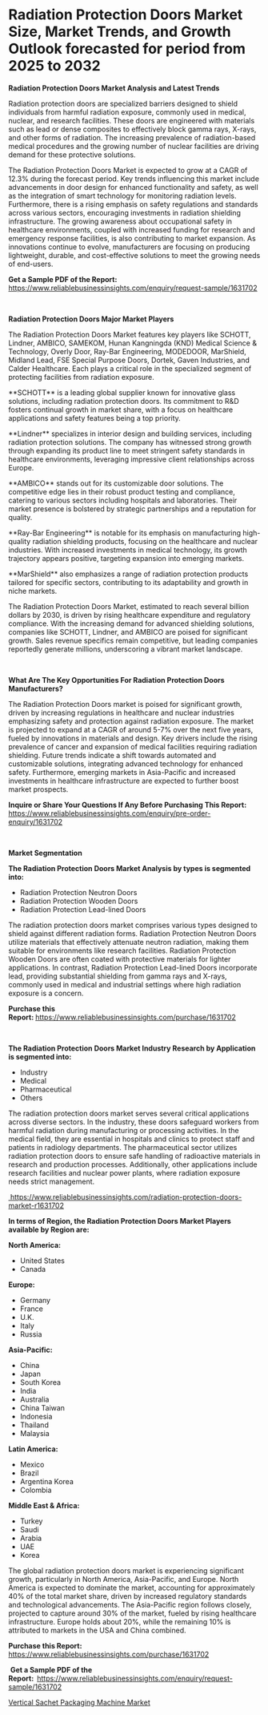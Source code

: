 <p><h1>Radiation Protection Doors Market Size, Market Trends, and Growth Outlook forecasted for period from 2025 to 2032</h1></p><p><strong>Radiation Protection Doors Market Analysis and Latest Trends</strong></p>
<p><p>Radiation protection doors are specialized barriers designed to shield individuals from harmful radiation exposure, commonly used in medical, nuclear, and research facilities. These doors are engineered with materials such as lead or dense composites to effectively block gamma rays, X-rays, and other forms of radiation. The increasing prevalence of radiation-based medical procedures and the growing number of nuclear facilities are driving demand for these protective solutions.</p><p>The Radiation Protection Doors Market is expected to grow at a CAGR of 12.3% during the forecast period. Key trends influencing this market include advancements in door design for enhanced functionality and safety, as well as the integration of smart technology for monitoring radiation levels. Furthermore, there is a rising emphasis on safety regulations and standards across various sectors, encouraging investments in radiation shielding infrastructure. The growing awareness about occupational safety in healthcare environments, coupled with increased funding for research and emergency response facilities, is also contributing to market expansion. As innovations continue to evolve, manufacturers are focusing on producing lightweight, durable, and cost-effective solutions to meet the growing needs of end-users.</p></p>
<p><strong>Get a Sample PDF of the Report:&nbsp;</strong> <a href="https://www.reliablebusinessinsights.com/enquiry/request-sample/1631702?utm_campaign=3256&utm_medium=2&utm_source=Github&utm_content=ia&utm_term=10042025&utm_id=radiation-protection-doors">https://www.reliablebusinessinsights.com/enquiry/request-sample/1631702</a></p>
<p>&nbsp;</p>
<p><strong>Radiation Protection Doors Major Market Players</strong></p>
<p><p>The Radiation Protection Doors Market features key players like SCHOTT, Lindner, AMBICO, SAMEKOM, Hunan Kangningda (KND) Medical Science & Technology, Overly Door, Ray-Bar Engineering, MODEDOOR, MarShield, Midland Lead, FSE Special Purpose Doors, Dortek, Gaven Industries, and Calder Healthcare. Each plays a critical role in the specialized segment of protecting facilities from radiation exposure.</p><p>**SCHOTT** is a leading global supplier known for innovative glass solutions, including radiation protection doors. Its commitment to R&D fosters continual growth in market share, with a focus on healthcare applications and safety features being a top priority.</p><p>**Lindner** specializes in interior design and building services, including radiation protection solutions. The company has witnessed strong growth through expanding its product line to meet stringent safety standards in healthcare environments, leveraging impressive client relationships across Europe.</p><p>**AMBICO** stands out for its customizable door solutions. The competitive edge lies in their robust product testing and compliance, catering to various sectors including hospitals and laboratories. Their market presence is bolstered by strategic partnerships and a reputation for quality.</p><p>**Ray-Bar Engineering** is notable for its emphasis on manufacturing high-quality radiation shielding products, focusing on the healthcare and nuclear industries. With increased investments in medical technology, its growth trajectory appears positive, targeting expansion into emerging markets.</p><p>**MarShield** also emphasizes a range of radiation protection products tailored for specific sectors, contributing to its adaptability and growth in niche markets.</p><p>The Radiation Protection Doors Market, estimated to reach several billion dollars by 2030, is driven by rising healthcare expenditure and regulatory compliance. With the increasing demand for advanced shielding solutions, companies like SCHOTT, Lindner, and AMBICO are poised for significant growth. Sales revenue specifics remain competitive, but leading companies reportedly generate millions, underscoring a vibrant market landscape.</p></p>
<p>&nbsp;</p>
<p><strong>What Are The Key Opportunities For Radiation Protection Doors Manufacturers?</strong></p>
<p><p>The Radiation Protection Doors market is poised for significant growth, driven by increasing regulations in healthcare and nuclear industries emphasizing safety and protection against radiation exposure. The market is projected to expand at a CAGR of around 5-7% over the next five years, fueled by innovations in materials and design. Key drivers include the rising prevalence of cancer and expansion of medical facilities requiring radiation shielding. Future trends indicate a shift towards automated and customizable solutions, integrating advanced technology for enhanced safety. Furthermore, emerging markets in Asia-Pacific and increased investments in healthcare infrastructure are expected to further boost market prospects.</p></p>
<p><strong>Inquire or Share Your Questions If Any Before Purchasing This Report:</strong> <a href="https://www.reliablebusinessinsights.com/enquiry/pre-order-enquiry/1631702?utm_campaign=3256&utm_medium=2&utm_source=Github&utm_content=ia&utm_term=10042025&utm_id=radiation-protection-doors">https://www.reliablebusinessinsights.com/enquiry/pre-order-enquiry/1631702</a></p>
<p>&nbsp;</p>
<p><strong>Market Segmentation</strong></p>
<p><strong>The Radiation Protection Doors Market Analysis by types is segmented into:</strong></p>
<p><ul><li>Radiation Protection Neutron Doors</li><li>Radiation Protection Wooden Doors</li><li>Radiation Protection Lead-lined Doors</li></ul></p>
<p><p>The radiation protection doors market comprises various types designed to shield against different radiation forms. Radiation Protection Neutron Doors utilize materials that effectively attenuate neutron radiation, making them suitable for environments like research facilities. Radiation Protection Wooden Doors are often coated with protective materials for lighter applications. In contrast, Radiation Protection Lead-lined Doors incorporate lead, providing substantial shielding from gamma rays and X-rays, commonly used in medical and industrial settings where high radiation exposure is a concern.</p></p>
<p><strong>Purchase this Report:&nbsp;</strong><a href="https://www.reliablebusinessinsights.com/purchase/1631702?utm_campaign=3256&utm_medium=2&utm_source=Github&utm_content=ia&utm_term=10042025&utm_id=radiation-protection-doors">https://www.reliablebusinessinsights.com/purchase/1631702</a></p>
<p>&nbsp;</p>
<p><strong>The Radiation Protection Doors Market Industry Research by Application is segmented into:</strong></p>
<p><ul><li>Industry</li><li>Medical</li><li>Pharmaceutical</li><li>Others</li></ul></p>
<p><p>The radiation protection doors market serves several critical applications across diverse sectors. In the industry, these doors safeguard workers from harmful radiation during manufacturing or processing activities. In the medical field, they are essential in hospitals and clinics to protect staff and patients in radiology departments. The pharmaceutical sector utilizes radiation protection doors to ensure safe handling of radioactive materials in research and production processes. Additionally, other applications include research facilities and nuclear power plants, where radiation exposure needs strict management.</p></p>
<p><a href="https://www.reliablebusinessinsights.com/radiation-protection-doors-market-r1631702?utm_campaign=3256&utm_medium=2&utm_source=Github&utm_content=ia&utm_term=10042025&utm_id=radiation-protection-doors">&nbsp;https://www.reliablebusinessinsights.com/radiation-protection-doors-market-r1631702</a></p>
<p><strong>In terms of Region, the Radiation Protection Doors Market Players available by Region are:</strong></p>
<p>
    <p> <strong> North America: </strong>
        <ul>
            <li>United States</li>
            <li>Canada</li>
        </ul>
        </p> 
    <p> <strong> Europe: </strong>
        <ul>
            <li>Germany</li>
            <li>France</li>
            <li>U.K.</li>
            <li>Italy</li>
            <li>Russia</li>
        </ul>
        </p> 
    <p> <strong> Asia-Pacific: </strong>
        <ul>
            <li>China</li>
            <li>Japan</li>
            <li>South Korea</li>
            <li>India</li>
            <li>Australia</li>
            <li>China Taiwan</li>
            <li>Indonesia</li>
            <li>Thailand</li>
            <li>Malaysia</li>
        </ul>
        </p> 
    <p> <strong> Latin America: </strong>
        <ul>
            <li>Mexico</li>
            <li>Brazil</li>
            <li>Argentina Korea</li>
            <li>Colombia</li>
        </ul>
        </p> 
    <p> <strong> Middle East & Africa: </strong>
        <ul>
            <li>Turkey</li>
            <li>Saudi</li>
            <li>Arabia</li>
            <li>UAE</li>
            <li>Korea</li>
        </ul>
    </p>
    </p>
<p><p>The global radiation protection doors market is experiencing significant growth, particularly in North America, Asia-Pacific, and Europe. North America is expected to dominate the market, accounting for approximately 40% of the total market share, driven by increased regulatory standards and technological advancements. The Asia-Pacific region follows closely, projected to capture around 30% of the market, fueled by rising healthcare infrastructure. Europe holds about 20%, while the remaining 10% is attributed to markets in the USA and China combined.</p></p>
<p><strong>Purchase this Report: </strong><a href="https://www.reliablebusinessinsights.com/purchase/1631702?utm_campaign=3256&utm_medium=2&utm_source=Github&utm_content=ia&utm_term=10042025&utm_id=radiation-protection-doors">https://www.reliablebusinessinsights.com/purchase/1631702</a></p>
<p>&nbsp;<strong>Get a Sample PDF of the Report:&nbsp;&nbsp;</strong><a href="https://www.reliablebusinessinsights.com/enquiry/request-sample/1631702?utm_campaign=3256&utm_medium=2&utm_source=Github&utm_content=ia&utm_term=10042025&utm_id=radiation-protection-doors">https://www.reliablebusinessinsights.com/enquiry/request-sample/1631702</a></p>
<p><strong></strong></p>
<p><p><a href="https://github.com/vilehoaguy/Market-Research-Report-List-1/blob/main/vertical-sachet-packaging-machine-market.md?utm_campaign=3256&utm_medium=2&utm_source=Github&utm_content=ia&utm_term=10042025&utm_id=radiation-protection-doors">Vertical Sachet Packaging Machine Market</a></p></p>